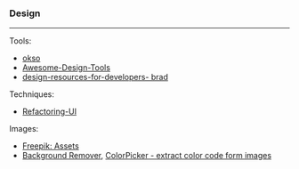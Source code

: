 ### Design 

---

Tools:
- [okso](https://okso.app/)
- [Awesome-Design-Tools](https://github.com/goabstract/Awesome-Design-Tools)
- [design-resources-for-developers- brad](https://github.com/bradtraversy/design-resources-for-developers)

Techniques:
- [Refactoring-UI](https://visitas.ru/howtodo/Steve_Schoger_Adam_Wathan_Refactoring_UI.pdf)

Images:
- [Freepik: Assets](https://www.freepik.com/)
- [Background Remover](https://www.remove.bg/), [ColorPicker - extract color code form images](https://imagecolorpicker.com/en)